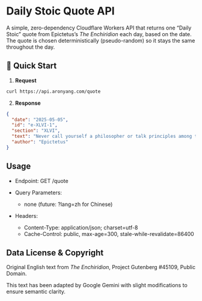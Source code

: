 # Daily Stoic Quote API

A simple, zero-dependency Cloudflare Workers API that returns one “Daily Stoic” quote from Epictetus’s *The Enchiridion* each day, based on the date. The quote is chosen deterministically (pseudo-random) so it stays the same throughout the day.

## 🚀 Quick Start

1. **Request**  
```bash
curl https://api.aronyang.com/quote
```

2. **Response**  
```json
{
  "date": "2025-05-05",
  "id": "e-XLVI-1",
  "section": "XLVI",
  "text": "Never call yourself a philosopher or talk principles among the ignorant. Show principles by actions.",
  "author": "Epictetus"
}
```

## Usage

- Endpoint: GET /quote

- Query Parameters:
  - none (future: ?lang=zh for Chinese)

- Headers:
  - Content-Type: application/json; charset=utf-8
  - Cache-Control: public, max-age=300, stale-while-revalidate=86400

## Data License & Copyright

Original English text from *The Enchiridion*, Project Gutenberg #45109, Public Domain.

This text has been adapted by Google Gemini with slight modifications to ensure semantic clarity.